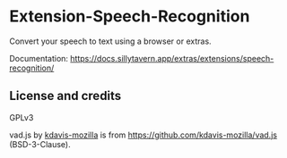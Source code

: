 # Extension-Speech-Recognition

Convert your speech to text using a browser or extras.

Documentation: <https://docs.sillytavern.app/extras/extensions/speech-recognition/>

## License and credits

GPLv3

vad.js by [kdavis-mozilla](https://github.com/kdavis-mozilla) is from <https://github.com/kdavis-mozilla/vad.js> (BSD-3-Clause).
